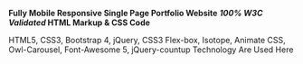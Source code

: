 **Fully Mobile Responsive Single Page Portfolio Website**
**_100% W3C Validated_ HTML Markup & CSS Code**

HTML5, CSS3, Bootstrap 4, jQuery, CSS3 Flex-box, Isotope, Animate CSS, Owl-Carousel, Font-Awesome 5, jQuery-countup Technology Are Used Here
